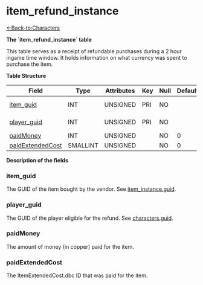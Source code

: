 # item\_refund\_instance

[<-Back-to:Characters](database-characters)

**The \`item\_refund\_instance\` table**

This table serves as a receipt of refundable purchases during a 2 hour ingame time window. It holds information on what currency was spent to purchase the item.

**Table Structure**

| Field                 | Type     | Attributes | Key | Null | Default | Extra | Comment     |
| --------------------- | -------- | ---------- | --- | ---- | ------- | ----- | ----------- |
| [item_guid][1]        | INT      | UNSIGNED   | PRI | NO   |         |       | Item GUID   |
| [player_guid][2]      | INT      | UNSIGNED   | PRI | NO   |         |       | Player GUID |
| [paidMoney][3]        | INT      | UNSIGNED   |     | NO   | 0       |       |             |
| [paidExtendedCost][4] | SMALLINT | UNSIGNED   |     | NO   | 0       |       |             |

[1]: #itemguid
[2]: #playerguid
[3]: #paidmoney
[4]: #paidextendedcost

**Description of the fields**

### item\_guid

The GUID of the item bought by the vendor. See [item\_instance.guid](item-instance#guid).

### player\_guid

The GUID of the player eligible for the refund. See [characters.guid](characters#guid).

### paidMoney

The amount of money (in copper) paid for the item.

### paidExtendedCost

The ItemExtendedCost.dbc ID that was paid for the item.
